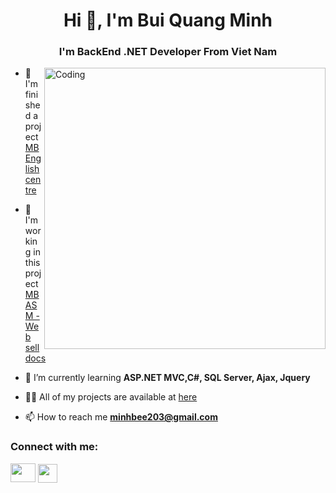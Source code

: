 
<h1 align="center">Hi 👋, I'm Bui Quang Minh</h1>
<h3 align="center">I'm BackEnd .NET Developer From Viet Nam</h3>

<img align="right" alt="Coding" width="450" src="https://scontent.fdad3-6.fna.fbcdn.net/v/t39.30808-6/343516685_613284204051846_6388941649174896359_n.jpg?_nc_cat=100&cb=99be929b-3346023f&ccb=1-7&_nc_sid=09cbfe&_nc_ohc=nhOScnVMsEgAX_oWoNF&_nc_ht=scontent.fdad3-6.fna&oh=00_AfCI0YpIKlSKGKw7dG9drFro2nBLGrp7xaZzp2MhiHb91w&oe=64A4A9E2">

- 🔭 I'm finished a project [MB English centre](https://github.com/Bminh1709/EnglishCenter_ASP.NetMVC)

- 🔭 I'm working in this project [MB ASM - Web sell docs](https://github.com/Bminh1709/MBasm-WebSellDoc)

- 🌱 I’m currently learning **ASP.NET MVC,C#, SQL Server, Ajax, Jquery**

- 👨‍💻 All of my projects are available at [here](https://github.com/Bminh1709?tab=repositories)

- 📫 How to reach me **minhbee203@gmail.com**

<h3 align="left">Connect with me:</h3>
<p align="left">
<a href="https://www.facebook.com/bmint1709/" target="blank"><img align="center" src="https://raw.githubusercontent.com/rahuldkjain/github-profile-readme-generator/master/src/images/icons/Social/facebook.svg" height="30" width="40" /></a>
<a href="https://www.linkedin.com/in/minh-bui-166979272/" target="blank"><img style="width: 31px;margin-top: 1px;" align="center" src="https://cdn-icons-png.flaticon.com/512/174/174857.png" height="30" width="40" /></a>

